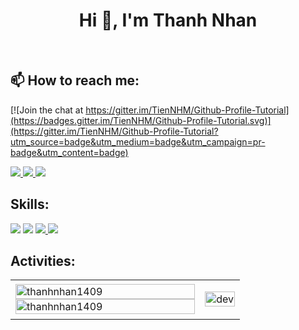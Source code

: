 
<h1 align="center">Hi 👋, I'm Thanh Nhan</h1>

<br />

## 📫 How to reach me:

[![Join the chat at https://gitter.im/TienNHM/Github-Profile-Tutorial](https://badges.gitter.im/TienNHM/Github-Profile-Tutorial.svg)](https://gitter.im/TienNHM/Github-Profile-Tutorial?utm_source=badge&utm_medium=badge&utm_campaign=pr-badge&utm_content=badge)

<p>
  <a href="https://www.facebook.com/nhan.phanthithanh.3192/" alt="Facebook">
    <img src="https://img.icons8.com/fluent/48/000000/facebook-new.png" target="_blank" />
  </a> 
  <a href="https://github.com/Thanhnhan1409" alt="Github">
    <img src="https://img.icons8.com/fluent/48/000000/github.png"/>
  </a> 
  <a href="mailto:phanthithanhnhan1409@gmail.com" alt="Email">
    <img src="https://img.icons8.com/fluent/48/000000/mailing.png"/>
  </a>
</p>

## Skills:
<p >
  <img src="https://img.icons8.com/color/48/000000/microsoft-sql-server.png"/>
  <img src="https://img.icons8.com/color/48/000000/mysql-logo.png"/>
  <a href="https://vuejs.org/" alt=">VueJs">
    <img src="https://img.icons8.com/color/38/null/vue-js.png"/>
  </a> 
  <a href="https://nuxt.com/" alt=">Nuxt">
    <img src="https://img.icons8.com/color/38/null/nuxt-jc.png"/>
  </a> 
</p>

## Activities:

<table style="width:100%;">
  <tr>
    <td>
      <img src="https://github-readme-stats.vercel.app/api/top-langs/?username=thanhnhan1409&bg_color=FFFFFF00&text_color=179fa3&layout=compact&hide=CSS&langs_count=10&custom_title=Top%20ngôn%20ngữ%20được%20dùng" alt="thanhnhan1409" width="100%"/>
      <img src="https://github-readme-stats.vercel.app/api?username=thanhnhan1409&bg_color=FFFFFF00&text_color=179fa3&show_icons=true&count_private=true&include_all_commits=true&custom_title=Ho%E1%BA%A1t%20%C4%91%E1%BB%99ng%20tr%C3%AAn%20Github" alt="thanhnhan1409" width="100%"/>
    </td>
    <td>
      <p align="center"> 
        <img src="https://cdn.dribbble.com/users/1059583/screenshots/4171367/coding-freak.gif" alt="dev" width="100%"/>
      </p>
    </td>
  </tr>
</table>

